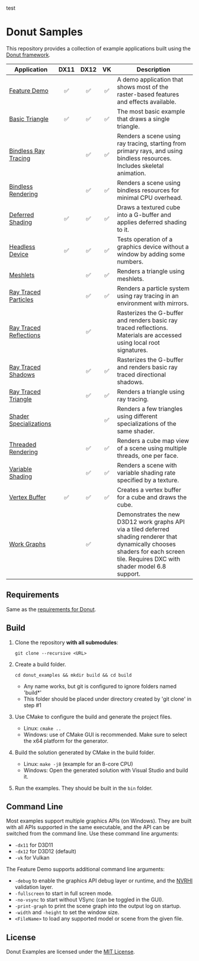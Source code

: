 test
# Donut Samples

This repository provides a collection of example applications built using the [Donut framework](https://github.com/NVIDIA-RTX/Donut).

| Application                                               |        DX11        |        DX12        |        VK          | Description |
|-----------------------------------------------------------|:------------------:|:------------------:|:------------------:|-------------|
| [Feature Demo](feature_demo)                              | :white_check_mark: | :white_check_mark: | :white_check_mark: | A demo application that shows most of the raster-based features and effects available. |
| [Basic Triangle](examples/basic_triangle)                 | :white_check_mark: | :white_check_mark: | :white_check_mark: | The most basic example that draws a single triangle. |
| [Bindless Ray Tracing](examples/rt_bindless)              |                    | :white_check_mark: | :white_check_mark: | Renders a scene using ray tracing, starting from primary rays, and using bindless resources. Includes skeletal animation. |
| [Bindless Rendering](examples/bindless_rendering)         |                    | :white_check_mark: | :white_check_mark: | Renders a scene using bindless resources for minimal CPU overhead. |
| [Deferred Shading](examples/deferred_shading)             | :white_check_mark: | :white_check_mark: | :white_check_mark: | Draws a textured cube into a G-buffer and applies deferred shading to it. |
| [Headless Device](examples/headless)                      | :white_check_mark: | :white_check_mark: | :white_check_mark: | Tests operation of a graphics device without a window by adding some numbers. |
| [Meshlets](examples/meshlets)                             |                    | :white_check_mark: | :white_check_mark: | Renders a triangle using meshlets. |
| [Ray Traced Particles](examples/rt_particles)             |                    | :white_check_mark: | :white_check_mark: | Renders a particle system using ray tracing in an environment with mirrors. |
| [Ray Traced Reflections](examples/rt_reflections)         |                    | :white_check_mark: |                    | Rasterizes the G-buffer and renders basic ray traced reflections. Materials are accessed using local root signatures. |
| [Ray Traced Shadows](examples/rt_shadows)                 |                    | :white_check_mark: | :white_check_mark: | Rasterizes the G-buffer and renders basic ray traced directional shadows. |
| [Ray Traced Triangle](examples/rt_triangle)               |                    | :white_check_mark: | :white_check_mark: | Renders a triangle using ray tracing. |
| [Shader Specializations](examples/shader_specializations) |                    |                    | :white_check_mark: | Renders a few triangles using different specializations of the same shader. |
| [Threaded Rendering](examples/threaded_rendering)         |                    | :white_check_mark: | :white_check_mark: | Renders a cube map view of a scene using multiple threads, one per face. |
| [Variable Shading](examples/variable_shading)             |                    | :white_check_mark: | :white_check_mark: | Renders a scene with variable shading rate specified by a texture. |
| [Vertex Buffer](examples/vertex_buffer)                   | :white_check_mark: | :white_check_mark: | :white_check_mark: | Creates a vertex buffer for a cube and draws the cube. |
| [Work Graphs](examples/work_graphs)                       |                    | :white_check_mark: |                    | Demonstrates the new D3D12 work graphs API via a tiled deferred shading renderer that dynamically chooses shaders for each screen tile. Requires DXC with shader model 6.8 support. |

## Requirements

Same as the [requirements for Donut](https://github.com/NVIDIA-RTX/Donut).

## Build

1. Clone the repository **with all submodules**:
   
   `git clone --recursive <URL>`
   
2. Create a build folder.

   `cd donut_examples && mkdir build && cd build`

   * Any name works, but git is configured to ignore folders named 'build\*'
   * This folder should be placed under directory created by 'git clone' in step #1

3. Use CMake to configure the build and generate the project files.
   
   * Linux: `cmake ..`
   * Windows: use of CMake GUI is recommended. Make sure to select the x64 platform for the generator.

4. Build the solution generated by CMake in the build folder.

   * Linux: `make -j8` (example for an 8-core CPU)
   * Windows: Open the generated solution with Visual Studio and build it.

5. Run the examples. They should be built in the `bin` folder.

## Command Line

Most examples support multiple graphics APIs (on Windows). They are built with all APIs supported in the same executable,
and the API can be switched from the command line. Use these command line arguments:

- `-dx11` for D3D11
- `-dx12` for D3D12 (default)
- `-vk` for Vulkan

The Feature Demo supports additional command line arguments:

- `-debug` to enable the graphics API debug layer or runtime, and the [NVRHI](https://github.com/NVIDIA-RTX/NVRHI) validation layer.
- `-fullscreen` to start in full screen mode.
- `-no-vsync` to start without VSync (can be toggled in the GUI).
- `-print-graph` to print the scene graph into the output log on startup.
- `-width` and `-height` to set the window size.
- `<FileName>` to load any supported model or scene from the given file.


## License

Donut Examples are licensed under the [MIT License](LICENSE.txt).